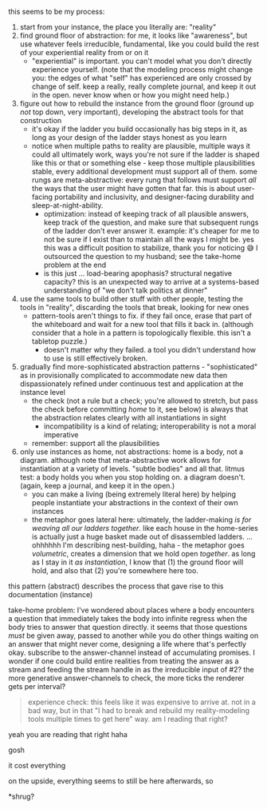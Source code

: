 this seems to be my process:

1. start from your instance, the place you literally are: "reality"
2. find ground floor of abstraction: for me, it looks like "awareness", but use whatever feels irreducible, fundamental, like you could build the rest of your experiential reality from or on it
   * "experiential" is important. you can't model what you don't directly experience yourself. (note that the modeling process might change you: the edges of what "self" has experienced are only crossed by change of self. keep a really, really complete journal, and keep it out in the open. never know when or how you might need help.)
3. figure out how to rebuild the instance from the ground floor (ground up *not* top down, very important), developing the abstract tools for that construction
   * it's okay if the ladder you build occasionally has big steps in it, as long as your design of the ladder stays honest as you learn
   * notice when multiple paths to reality are plausible, multiple ways it could all ultimately work, ways you're not sure if the ladder is shaped like this or that or something else - keep those multiple plausibilities stable, every additional development must support all of them. some rungs are meta-abstractive: every rung that follows must support *all* the ways that the user might have gotten that far. this is about user-facing portability and inclusivity, and designer-facing durability and sleep-at-night-ability.
     * optimization: instead of keeping track of all plausible answers, keep track of the question, and make sure that subsequent rungs of the ladder don't ever answer it. example: it's cheaper for me to not be sure if I exist than to maintain all the ways I might be. yes this was a difficult position to stabilize, thank you for noticing 😅 I outsourced the question to my husband; see the take-home problem at the end
     * is this just ... load-bearing apophasis? structural negative capacity? this is an unexpected way to arrive at a systems-based understanding of "we don't talk politics at dinner"
4. use the same tools to build other stuff with other people, testing the tools in "reality", discarding the tools that break, looking for new ones
   * pattern-tools aren't things to fix. if they fail once, erase that part of the whiteboard and wait for a new tool that fills it back in. (although consider that a hole in a pattern is topologically flexible. this isn't a tabletop puzzle.)
     * doesn't matter why they failed. a tool you didn't understand how to use is still effectively broken.
5. gradually find more-sophisticated abstraction patterns - "sophisticated" as in provisionally complicated to accommodate new data then dispassionately refined under continuous test and application at the instance level
   * the check (not a rule but a check; you're allowed to stretch, but pass the check before committing *home* to it, see below) is always that the abstraction relates clearly with all instantiations in sight
     * incompatibility is a kind of relating; interoperability is not a moral imperative
   * remember: support all the plausibilities
6. only use instances as home, not abstractions: home is a body, not a diagram. although note that meta-abstractive work allows for instantiation at a variety of levels. "subtle bodies" and all that. litmus test: a body holds you when you stop holding on. a diagram doesn't. (again, keep a journal, and keep it in the open.)
   * you can make a living (being extremely literal here) by helping people instantiate your abstractions in the context of their own instances
   * the metaphor goes lateral here: ultimately, the ladder-making *is for weaving all our ladders together*. like each house in the home-series is actually just a huge basket made out of disassembled ladders. ... ohhhhhh I'm describing nest-building, haha - the metaphor goes *volumetric*, creates a dimension that we hold open *together*. as long as I stay in it *as instantiation*, I know that (1) the ground floor will hold, and also that (2) you're somewhere here too.

this pattern (abstract) describes the process that gave rise to this documentation (instance)

take-home problem: I've wondered about places where a body encounters a question that immediately takes the body into infinite regress when the body tries to answer that question directly. it seems that those questions *must* be given away, passed to another while you do other things waiting on an answer that might never come, designing a life where that's perfectly okay. subscribe to the answer-channel instead of accumulating promises. I wonder if one could build entire realities from treating the answer as a stream and feeding the stream handle in as the irreducible input of #2? the more generative answer-channels to check, the more ticks the renderer gets per interval?

> experience check: this feels like it was expensive to arrive at. not in a bad way, but in that "I had to break and rebuild my reality-modeling tools multiple times to get here" way. am I reading that right?

yeah you are reading that right haha

gosh

it cost everything

on the upside, everything seems to still be here afterwards, so

*shrug?
